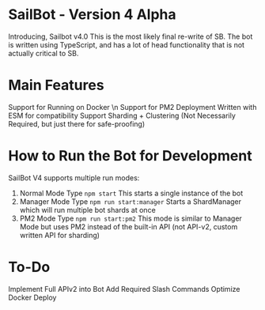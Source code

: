 # SailBot - Version 4 Alpha
Introducing, Sailbot v4.0
This is the most likely final re-write of SB.
The bot is written using TypeScript, and has a lot of head functionality that is not actually critical to SB.
# Main Features
Support for Running on Docker \n
Support for PM2 Deployment
Written with ESM for compatibility
Support Sharding + Clustering (Not Necessarily Required, but just there for safe-proofing)

# How to Run the Bot for Development
SailBot V4 supports multiple run modes:
1. Normal Mode
Type `npm start`
This starts a single instance of the bot
2. Manager Mode
Type `npm run start:manager`
Starts a ShardManager which will run multiple bot shards at once
3. PM2 Mode
Type `npm run start:pm2`
This mode is similar to Manager Mode but uses PM2 instead of the built-in API (not API-v2, custom written API for sharding)

# To-Do
Implement Full APIv2 into Bot
Add Required Slash Commands
Optimize Docker Deploy 